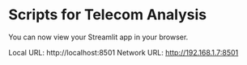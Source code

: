 # Scripts for Telecom Analysis
You can now view your Streamlit app in your browser.

  Local URL: http://localhost:8501
  Network URL: http://192.168.1.7:8501
